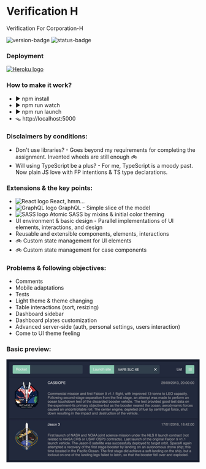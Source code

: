 # Verification H

Verification For Corporation-H

<img alt="version-badge" src="https://img.shields.io/badge/version-0.1.0-blue"/> <img alt="status-badge" src="https://img.shields.io/badge/status-in%20progress-yellow"/>

### Deployment

[<img alt="Heroku logo" src="https://upload.wikimedia.org/wikipedia/commons/e/ec/Heroku_logo.svg" width="64" height="16"/>](https://verification-h.herokuapp.com)

### How to make it work?

* ▶️ npm install
* ▶️ npm run watch
* ▶️ npm run launch
* 🪤 http://localhost:5000

### Disclaimers by conditions:

* Don't use libraries? - Goes beyond my requirements for completing the assignment. Invented wheels are still enough 🚲
* Will using TypeScript be a plus? - For me, TypeScript is a moody past. Now plain JS love with FP intentions & TS type
  declarations.

### Extensions & the key points:

* <img alt="React logo" src="https://www.vectorlogo.zone/logos/reactjs/reactjs-icon.svg" width="16" height="16"/>
  React, hmm...
* <img alt="GraphQL logo" src="https://upload.wikimedia.org/wikipedia/commons/1/17/GraphQL_Logo.svg" width="16" height="16"/>
  GraphQL - Simple slice of the model
* <img alt="SASS logo" src="https://sass-lang.com/assets/img/styleguide/color-1c4aab2b.png" width="16" height="16"/>
  Atomic SASS by mixins & initial color theming
* UI environment & basic design - Parallel implementations of UI elements, interactions, and design
* Reusable and extensible components, elements, interactions
* 🚲 Custom state management for UI elements
* 🚲 Custom state management for case components

### Problems & following objectives:

* Comments
* Mobile adaptations
* Tests
* Light theme & theme changing
* Table interactions (sort, resizing)
* Dashboard sidebar
* Dashboard plates customization
* Advanced server-side (auth, personal settings, users interaction)
* Come to UI theme feeling

### Basic preview:

<img alt="preview" src="./images/preview.jpg"/>